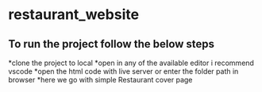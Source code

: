 # restaurant_website

## To run the project follow the below steps
*clone the project to local
*open in any of the available editor i recommend vscode
*open the html code with live server or enter the folder path in browser
*here we go with simple Restaurant cover page
